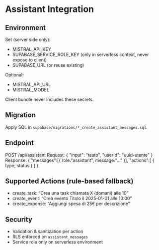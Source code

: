 # Assistant Integration

## Environment
Set (server side only):
- MISTRAL_API_KEY
- SUPABASE_SERVICE_ROLE_KEY (only in serverless context, never expose to client)
- SUPABASE_URL (or reuse existing)

Optional:
- MISTRAL_API_URL
- MISTRAL_MODEL

Client bundle never includes these secrets.

## Migration
Apply SQL in `supabase/migrations/*_create_assistant_messages.sql`.

## Endpoint
POST /api/assistant
Request: { "input": "testo", "userId": "uuid-utente" }
Response: { "messages":[{ role:"assistant", message:"..." }], "actions":[ { type, status } ] }

## Supported Actions (rule-based fallback)
- create_task: “Crea una task chiamata X (domani) alle 10”
- create_event: “Crea evento Titolo il 2025-01-01 alle 10:00”
- create_expense: “Aggiungi spesa di 25€ per descrizione”

## Security
- Validation & sanitization per action
- RLS enforced on `assistant_messages`
- Service role only on serverless environment
